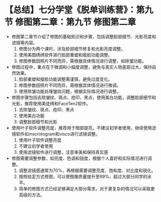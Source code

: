 # 【总结】七分学堂《脱单训练营》：第九节 修图第二章：第九节 修图第二章

-   修图第二章节介绍了修图的基础知识和步骤，包括调整脸部细节、光影亮度和滤镜等内容。
    1.  修图分为两个课时，涉及脸部细节修复和光影亮度调整。
    2.  使用美图绣绣软件进行脸部重塑和瘦脸功能调整。
    3.  修图参数因照片不同而异，需根据具体情况进行调整，如除皱功能。
-   修图过程中，重点在于微调和小幅度调整，避免与真实人物差距过大，保持自然效果。
    1.  脸部重塑和瘦脸功能调整需谨慎，避免过度变化。
    2.  修图参数因照片不同而异，需根据具体情况进行微调。
    3.  使用除皱功能处理皱纹问题，根据实际情况进行调整。
-   修图步骤包括去除皱纹、斑点、痘印、黑点，使用美白功能，调整脸部细节和光影，推荐使用美徒绣和FaceTen2软件。
    1.  去除皱纹、斑点、痘印、黑点
    2.  使用美白功能
    3.  调整脸部细节和光影
-   使用叶子软件调整亮度，推荐用于暗部提亮，不建议初学者使用，继续使用滤镜软件如inscrotogram和visco进行滤镜调整。
    1.  使用叶子软件调整亮度
    2.  不建议初学者使用
    3.  使用滤镜软件进行调整，注意审美和保持真实感
-   修图需要调整参数，如亮度、色调和锐度，根据个人喜好和实际情况进行调整。
    1.  调整滤镜感通常为70%，再根据需要调整亮度、饱和度、对比度和锐化。
    2.  按照给定方式修图，可以使图像质量提升至99%，超过大部分同学的水平。
    3.  简单的修图方式已经足够满足大部分需求，对于更复杂的情况可以采取更高级的方法。